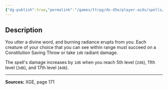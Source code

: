 ```yaml
---
{"dg-publish":true,"permalink":"/games/ttrpg/dn-d5e/player-aids/spells/cantrips/word-of-radiance/","tags":["TTRPG/DND/5e","verbal","material"]}
---
```



## Description
You utter a divine word, and burning radiance erupts from you.
Each creature of your choice that you can see within range must succeed on a Constitution Saving Throw or take `1d6` radiant damage.

The spell's damage increases by `1d6` when you reach 5th level (`2d6`), 11th level (`3d6`), and 17th level (`4d6`).

---

**Sources:** XGE, page 171
